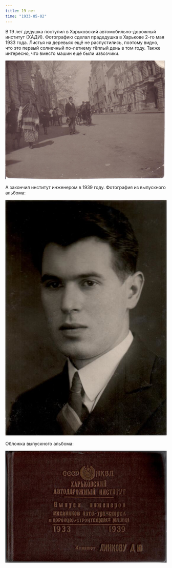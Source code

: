 ```yaml
---
title: 19 лет
time: "1933-05-02"
---
```

В 19 лет дедушка поступил в Харьковский автомобильно-дорожный институт (ХАДИ).
Фотографию сделал прадедушка в Харькове 2-го мая 1933 года.
Листья на деревьях ещё не распустились, поэтому видно,
что это первый солнечный по-летнему тёплый день в том году.
Также интересно, что вместо машин ещё были извозчики.

![19 years old](/files/judka/photo/ded/2-05-1933_harkov.jpg)

А закончил институт инженером в 1939 году.
Фотография из выпускного альбома:

![](/files/judka/photo/ded/hadi_graduation.jpg)

Обложка выпускного альбома:

![](/files/judka/photo/ded/hadi_cover.jpg)

